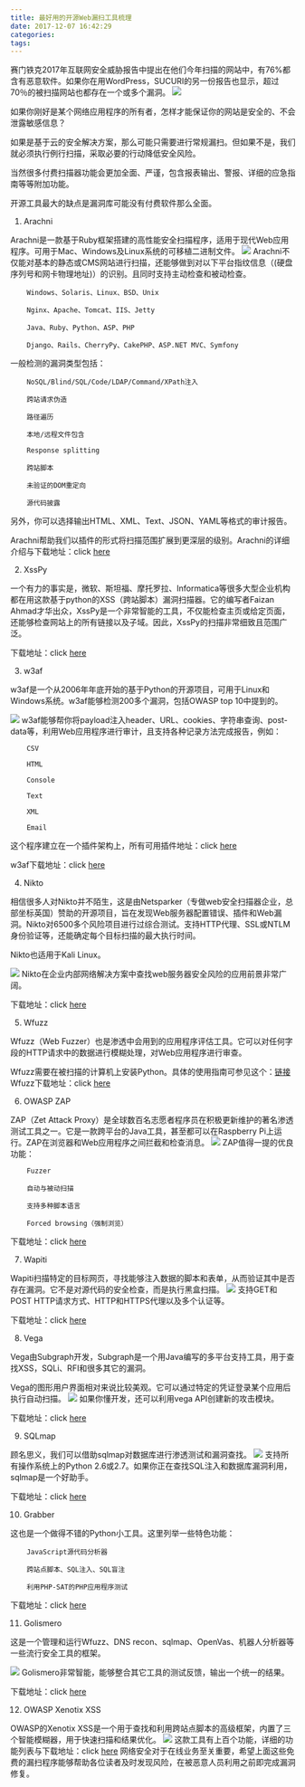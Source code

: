 ```yaml
---
title: 最好用的开源Web漏扫工具梳理
date: 2017-12-07 16:42:29
categories:
tags:
---
```

赛门铁克2017年互联网安全威胁报告中提出在他们今年扫描的网站中，有76%都含有恶意软件。如果你在用WordPress，SUCURI的另一份报告也显示，超过70％的被扫描网站也都存在一个或多个漏洞。
![](/images/1.png)
<!-- more -->
如果你刚好是某个网络应用程序的所有者，怎样才能保证你的网站是安全的、不会泄露敏感信息？

如果是基于云的安全解决方案，那么可能只需要进行常规漏扫。但如果不是，我们就必须执行例行扫描，采取必要的行动降低安全风险。

当然很多付费扫描器功能会更加全面、严谨，包含报表输出、警报、详细的应急指南等等附加功能。

开源工具最大的缺点是漏洞库可能没有付费软件那么全面。

1. Arachni

Arachni是一款基于Ruby框架搭建的高性能安全扫描程序，适用于现代Web应用程序。可用于Mac、Windows及Linux系统的可移植二进制文件。
![](/images/2.png)
Arachni不仅能对基本的静态或CMS网站进行扫描，还能够做到对以下平台指纹信息（(硬盘序列号和网卡物理地址)）的识别。且同时支持主动检查和被动检查。

```
    Windows、Solaris、Linux、BSD、Unix

    Nginx、Apache、Tomcat、IIS、Jetty

    Java、Ruby、Python、ASP、PHP

    Django、Rails、CherryPy、CakePHP、ASP.NET MVC、Symfony

```
一般检测的漏洞类型包括：

```
    NoSQL/Blind/SQL/Code/LDAP/Command/XPath注入

    跨站请求伪造

    路径遍历

    本地/远程文件包含

    Response splitting

    跨站脚本

    未验证的DOM重定向

    源代码披露

```
另外，你可以选择输出HTML、XML、Text、JSON、YAML等格式的审计报告。

Arachni帮助我们以插件的形式将扫描范围扩展到更深层的级别。Arachni的详细介绍与下载地址：click [here](http://www.arachni-scanner.com/features/framework/)

2. XssPy

一个有力的事实是，微软、斯坦福、摩托罗拉、Informatica等很多大型企业机构都在用这款基于python的XSS（跨站脚本）漏洞扫描器。它的编写者Faizan Ahmad才华出众，XssPy是一个非常智能的工具，不仅能检查主页或给定页面，还能够检查网站上的所有链接以及子域。因此，XssPy的扫描非常细致且范围广泛。

下载地址：click [here](https://github.com/faizann24/XssPy)

3. w3af

w3af是一个从2006年年底开始的基于Python的开源项目，可用于Linux和Windows系统。w3af能够检测200多个漏洞，包括OWASP top 10中提到的。

![](/images/3.png)
w3af能够帮你将payload注入header、URL、cookies、字符串查询、post-data等，利用Web应用程序进行审计，且支持各种记录方法完成报告，例如：

```
    CSV

    HTML

    Console

    Text

    XML

    Email

```
这个程序建立在一个插件架构上，所有可用插件地址：click [here](http://w3af.org/plugins)

w3af下载地址：click [here](http://w3af.org/)


4. Nikto

相信很多人对Nikto并不陌生，这是由Netsparker（专做web安全扫描器企业，总部坐标英国）赞助的开源项目，旨在发现Web服务器配置错误、插件和Web漏洞。Nikto对6500多个风险项目进行过综合测试。支持HTTP代理、SSL或NTLM身份验证等，还能确定每个目标扫描的最大执行时间。

Nikto也适用于Kali Linux。

![](/images/4.png)
Nikto在企业内部网络解决方案中查找web服务器安全风险的应用前景非常广阔。

下载地址：click [here](https://github.com/sullo/nikto)

5. Wfuzz

Wfuzz（Web Fuzzer）也是渗透中会用到的应用程序评估工具。它可以对任何字段的HTTP请求中的数据进行模糊处理，对Web应用程序进行审查。

Wfuzz需要在被扫描的计算机上安装Python。具体的使用指南可参见这个：[链接](https://wfuzz.readthedocs.io/en/latest/)
Wfuzz下载地址：click [here](https://github.com/xmendez/wfuzz)

6. OWASP ZAP

ZAP（Zet Attack Proxy）是全球数百名志愿者程序员在积极更新维护的著名渗透测试工具之一。它是一款跨平台的Java工具，甚至都可以在Raspberry Pi上运行。ZAP在浏览器和Web应用程序之间拦截和检查消息。
![](/images/5.jpeg)
ZAP值得一提的优良功能：

```
    Fuzzer

    自动与被动扫描

    支持多种脚本语言

    Forced browsing（强制浏览）

```
下载地址：click [here](https://github.com/zaproxy/zaproxy)

7. Wapiti

Wapiti扫描特定的目标网页，寻找能够注入数据的脚本和表单，从而验证其中是否存在漏洞。它不是对源代码的安全检查，而是执行黑盒扫描。
![](/images/6.png)
支持GET和POST HTTP请求方式、HTTP和HTTPS代理以及多个认证等。

下载地址：click [here](http://wapiti.sourceforge.net/)

8. Vega

Vega由Subgraph开发，Subgraph是一个用Java编写的多平台支持工具，用于查找XSS，SQLi、RFI和很多其它的漏洞。

Vega的图形用户界面相对来说比较美观。它可以通过特定的凭证登录某个应用后执行自动扫描。
![](/images/7.png)
如果你懂开发，还可以利用vega API创建新的攻击模块。

下载地址：click [here](https://subgraph.com/vega/)

9. SQLmap

顾名思义，我们可以借助sqlmap对数据库进行渗透测试和漏洞查找。
![](/images/8.png)
支持所有操作系统上的Python 2.6或2.7。如果你正在查找SQL注入和数据库漏洞利用，sqlmap是一个好助手。

下载地址：click [here](https://github.com/sqlmapproject/sqlmap)

10. Grabber

这也是一个做得不错的Python小工具。这里列举一些特色功能：

```
    JavaScript源代码分析器

    跨站点脚本、SQL注入、SQL盲注

    利用PHP-SAT的PHP应用程序测试

```
下载地址：click [here](http://rgaucher.info/beta/grabber/)

11. Golismero

这是一个管理和运行Wfuzz、DNS recon、sqlmap、OpenVas、机器人分析器等一些流行安全工具的框架。

![](/images/9.png)
Golismero非常智能，能够整合其它工具的测试反馈，输出一个统一的结果。

下载地址：click [here](http://www.golismero.com/)

12. OWASP Xenotix XSS

OWASP的Xenotix XSS是一个用于查找和利用跨站点脚本的高级框架，内置了三个智能模糊器，用于快速扫描和结果优化。
![](/images/10.png)
这款工具有上百个功能，详细的功能列表与下载地址：click [here](https://www.owasp.org/index.php/OWASP_Xenotix_XSS_Exploit_Framework)
网络安全对于在线业务至关重要，希望上面这些免费的漏扫程序能够帮助各位读者及时发现风险，在被恶意人员利用之前即完成漏洞修复。



